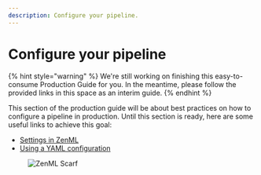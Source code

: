 ```yaml
---
description: Configure your pipeline.
---
```


# Configure your pipeline

{% hint style="warning" %}
We're still working on finishing this easy-to-consume Production Guide for you. In the meantime, please follow the provided links in this space as an interim guide.
{% endhint %}

This section of the production guide will be about best practices on how to configure a pipeline in production. Until this section is ready, here are some useful links to achieve this goal:

- [Settings in ZenML](../advanced-guide/pipelining-features/configure-steps-pipelines.md)
- [Using a YAML configuration](../advanced-guide/pipelining-features/configure-steps-pipelines.md#settings-in-zenml)

<!-- For scarf -->
<figure><img alt="ZenML Scarf" referrerpolicy="no-referrer-when-downgrade" src="https://static.scarf.sh/a.png?x-pxid=f0b4f458-0a54-4fcd-aa95-d5ee424815bc" /></figure>